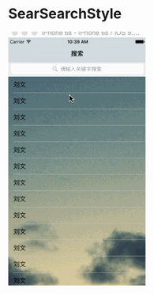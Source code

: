 # SearSearchStyle
![image](https://github.com/LevenWin/SearSearchStyle/raw/master/search/screen.gif)  
